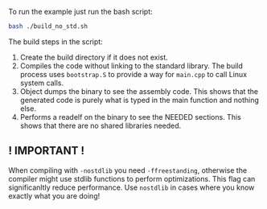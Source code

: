 To run the example just run the bash script:

```bash
bash ./build_no_std.sh
```

The build steps in the script:

1. Create the build directory if it does not exist.
2. Compiles the code without linking to the standard library. The build process uses `bootstrap.S` to provide a way for `main.cpp` to call Linux system calls.
3. Object dumps the binary to see the assembly code. This shows that the generated code is purely what is typed in the main function and nothing else.
4. Performs a readelf on the binary to see the NEEDED sections. This shows that there are no shared libraries needed.

## ! IMPORTANT !

When compiling with `-nostdlib` you need `-ffreestanding`, otherwise the compiler might use stdlib functions to perform optimizations. This flag can significanltly reduce performance. Use `nostdlib` in cases where you know exactly what you are doing!
